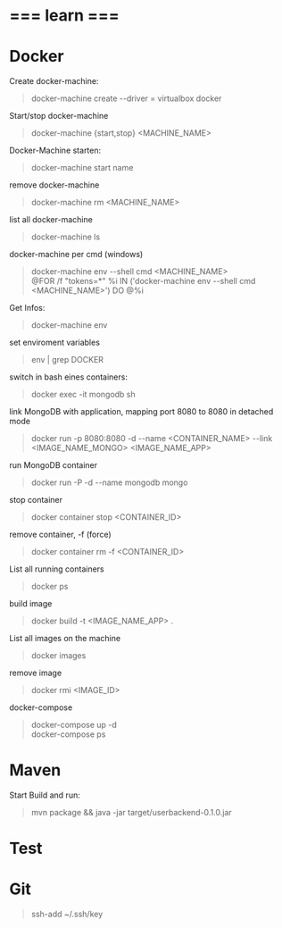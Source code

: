 # === learn === #

# Docker
Create docker-machine:
> docker-machine create --driver = virtualbox docker

Start/stop docker-machine
> docker-machine {start,stop} <MACHINE_NAME>

Docker-Machine starten:
> docker-machine start name 

remove docker-machine
> docker-machine rm <MACHINE_NAME>

list all docker-machine
> docker-machine ls

docker-machine per cmd (windows)
> docker-machine env --shell cmd <MACHINE_NAME>  
> @FOR /f "tokens=*" %i IN ('docker-machine env --shell cmd <MACHINE_NAME>') DO @%i

Get Infos:
> docker-machine env

set enviroment variables
> env | grep DOCKER

switch in bash eines containers:
> docker exec -it mongodb sh

link MongoDB with application, mapping port 8080 to 8080 in detached mode
> docker run -p 8080:8080 -d --name <CONTAINER_NAME> --link <IMAGE_NAME_MONGO> <IMAGE_NAME_APP>

run MongoDB container
> docker run -P -d --name mongodb mongo

stop container
> docker container stop <CONTAINER_ID>

remove container, -f (force)
> docker container rm -f <CONTAINER_ID>

List all running containers
> docker ps

build image
> docker build -t <IMAGE_NAME_APP> .

List all images on the machine
> docker images

remove image
> docker rmi <IMAGE_ID>

docker-compose
> docker-compose up -d  
> docker-compose ps

# Maven
Start Build and run:
> mvn package && java -jar target/userbackend-0.1.0.jar

# Test


# Git
>ssh-add ~/.ssh/key
